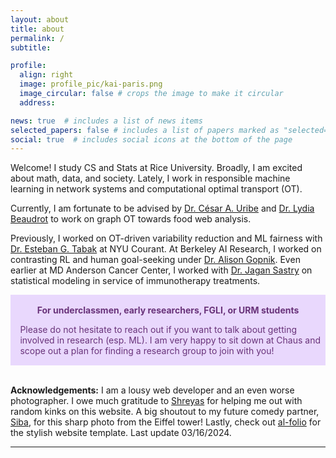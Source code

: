 ```yaml
---
layout: about
title: about
permalink: /
subtitle: 

profile:
  align: right
  image: profile_pic/kai-paris.png
  image_circular: false # crops the image to make it circular
  address:

news: true  # includes a list of news items
selected_papers: false # includes a list of papers marked as "selected={true}"
social: true  # includes social icons at the bottom of the page
---
```


Welcome! I study CS and Stats at Rice University. Broadly, I am excited about math, data, and society. Lately, I work in responsible machine learning in network systems and computational optimal transport (OT). 

Currently, I am fortunate to be advised by [Dr. C&eacute;sar A. Uribe](https://cauribe.rice.edu/) and [Dr. Lydia Beaudrot](https://lydiabeaudrot.weebly.com/) to work on graph OT towards food web analysis. 

Previously, I worked on OT-driven variability reduction and ML fairness with [Dr. Esteban G. Tabak](https://cims.nyu.edu/~tabak/) at NYU Courant. At Berkeley AI Research, I worked on contrasting RL and human goal-seeking under [Dr. Alison Gopnik](http://www.gopniklab.berkeley.edu/alison). Even earlier at MD Anderson Cancer Center, I worked with [Dr. Jagan Sastry](https://faculty.mdanderson.org/profiles/jagannadha_sastry.html) on statistical modeling in service of immunotherapy treatments.


<div class="warning" style='padding:0.1em'>
<span>
<p style='margin-top:1em; text-align:center'>
<b>For underclassmen, early researchers, FGLI, or URM students</b></p>
<p style='margin-left:1em;'>
Please do not hesitate to reach out if you want to talk about getting involved in research (esp. ML). I am very happy to sit down at Chaus and scope out a plan for finding a research group to join with you!
</p>
<p style='margin-bottom:1em; margin-right:1em; text-align:right; font-family:Georgia'>
</p></span>
</div>
<br />

**Acknowledgements:** I am a lousy web developer and an even worse photographer. I owe much gratitude to [Shreyas](https://shreyasminocha.me/) for helping me out with random kinks on this website. A big shoutout to my future comedy partner, [Siba](https://sibasmarak.github.io/), for this sharp photo from the Eiffel tower! Lastly, check out [al-folio](https://github.com/alshedivat/al-folio) for the stylish website template. Last update 03/16/2024. 


---

<style>
  .warning {
    background-color: #E9D8FD;
    color: #69337A;
  }

  [data-theme="dark"] .warning {
    background-color: #69337A;
    color: #E9D8FD;
  }
</style>
